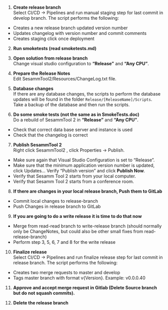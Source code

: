 1.	**Create release branch**  
  Select CI/CD -> Pipelines and run manual staging step for last commit in develop branch. The script performs the following:    
  *  Creates a new release branch updated version number
  *  Updates changelog with version number and commit comments 
  *  Creates staging click once deployment

2.	**Run smoketests (read smoketests.md)**

3. **Open solution from release branch**  
Change visual studio configuration to **“Release”** and **“Any CPU”**.

4.	**Prepare the Release Notes**  
Edit SesammTool2/Resources/ChangeLog.txt file.  

5.	**Database changes**  
If there are any database changes, the scripts to perform the database updates will  be found in the folder `Release/[ReleaseName]/Scripts`.  
Take a backup of the database and then run the scripts.

6.	**Do some smoke tests (not the same as in SmokeTests.doc)**  
Do a rebuild of SesammTool 2 in **“Release”** and **“Any CPU”**.    
  * Check that correct data base server and instance is used
  * Check that the changelog is correct

7.	**Publish SesammTool 2**    
Right click SesammTool2 , click Properties -> Publish. 
  * Make sure again that Visual Studio Configuration is set to “Release”.
  * Make sure that the minimum application version number  is updated, click Updates… 
   Verify “Publish version” and click **Publish Now**. 
  * Verify that Sesamm Tool 2 starts from your local computer.
  * Verify that Sesamm Tool 2 starts from a conference room.


8.	**If there are changes in your local release branch, Push them to GitLab**    
  * Commit local changes to release-branch
  * Push Changes in release branch to GitLab
  
9.  **If you are going to do a write release it is time to do that now**
  * Merge from read-read branch to write-release branch (should normally only be ChangeNotes, but could also be other small fixes from read-release-branch)
  * Perform step 3, 5, 6, 7 and 8 for the write release

10.	**Finalize release**  
  Select CI/CD -> Pipelines and run finalize release step for last commit in release branch. The script performs the following:    

* Creates two merge requests to master and develop  
* Tags master branch with format v{Version}. 
Example:  v0.0.0.40  

11. **Approve and accept merge request in Gitlab (Delete Source branch but do not squash commits).**

12. **Delete the release branch**


